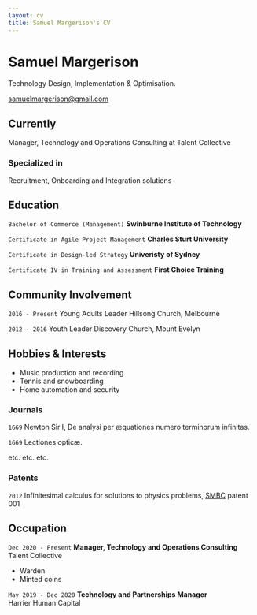 ```yaml
---
layout: cv
title: Samuel Margerison's CV
---
```

# Samuel Margerison
Technology Design, Implementation & Optimisation.

<div id="webaddress">
<a href="samuelmargerison@gmail.com">samuelmargerison@gmail.com</a>
</div>


## Currently

Manager, Technology and Operations Consulting at Talent Collective

### Specialized in

Recruitment, Onboarding and Integration solutions

## Education

`Bachelor of Commerce (Management)`
__Swinburne Institute of Technology__

`Certificate in Agile Project Management`
__Charles Sturt University__

`Certificate in Design-led Strategy`
__Univeristy of Sydney__

`Certificate IV in Training and Assessment`
__First Choice Training__

## Community Involvement

`2016 - Present`
Young Adults Leader
Hillsong Church, Melbourne

`2012 - 2016`
Youth Leader
Discovery Church, Mount Evelyn

## Hobbies & Interests

- Music production and recording<br>
- Tennis and snowboarding<br>
- Home automation and security<br>

### Journals

`1669`
Newton Sir I, De analysi per æquationes numero terminorum infinitas. 

`1669`
Lectiones opticæ.

etc. etc. etc.

### Patents

`2012`
Infinitesimal calculus for solutions to physics problems, [SMBC](http://www.techdirt.com/articles/20121011/09312820678/if-patents-had-been-around-time-newton.shtml) patent 001


## Occupation

`Dec 2020 - Present`
__Manager, Technology and Operations Consulting__  
Talent Collective

- Warden
- Minted coins

`May 2019 - Dec 2020`
__Technology and Partnerships Manager__  
Harrier Human Capital



<!-- ### Footer

Last updated: May 2013 -->


